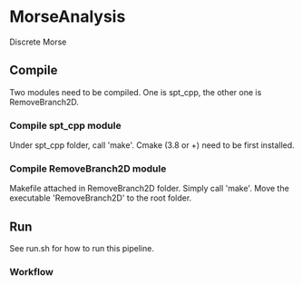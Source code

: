 # MorseAnalysis
Discrete Morse

## Compile
Two modules need to be compiled. One is spt_cpp, the other one is RemoveBranch2D.

### Compile spt_cpp module
Under spt_cpp folder, call 'make'. Cmake (3.8 or +) need to be first installed. 

### Compile RemoveBranch2D module
Makefile attached in RemoveBranch2D folder.
Simply call 'make'. 
Move the executable 'RemoveBranch2D' to the root folder.

## Run
See run.sh for how to run this pipeline. 

### Workflow
